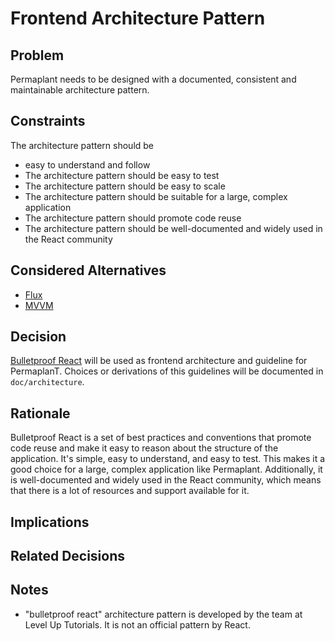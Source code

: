 # Frontend Architecture Pattern

## Problem

Permaplant needs to be designed with a documented, consistent and maintainable architecture pattern.

## Constraints

The architecture pattern should be

- easy to understand and follow
- The architecture pattern should be easy to test
- The architecture pattern should be easy to scale
- The architecture pattern should be suitable for a large, complex application
- The architecture pattern should promote code reuse
- The architecture pattern should be well-documented and widely used in the React community

## Considered Alternatives

- [Flux](https://reactjs.org/blog/2014/05/06/flux.html)
- [MVVM](https://www.detroitlabs.com/blog/intro-to-mvvm-in-react-with-mobx/)

## Decision

[Bulletproof React](https://github.com/alan2207/bulletproof-react) will be used as frontend architecture and guideline for PermaplanT.
Choices or derivations of this guidelines will be documented in `doc/architecture`.

## Rationale

Bulletproof React is a set of best practices and conventions that promote code reuse and make it easy to reason about the structure of the application. It's simple, easy to understand, and easy to test. This makes it a good choice for a large, complex application like Permaplant. Additionally, it is well-documented and widely used in the React community, which means that there is a lot of resources and support available for it.

## Implications

## Related Decisions

## Notes
 - "bulletproof react" architecture pattern is developed by the team at Level Up Tutorials. It is not an official pattern by React.
